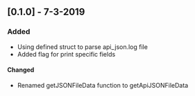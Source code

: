 ## [0.1.0] - 7-3-2019
### Added

- Using defined struct to parse api_json.log file
- Added flag for print specific fields

#### Changed

- Renamed getJSONFileData function to getApiJSONFileData